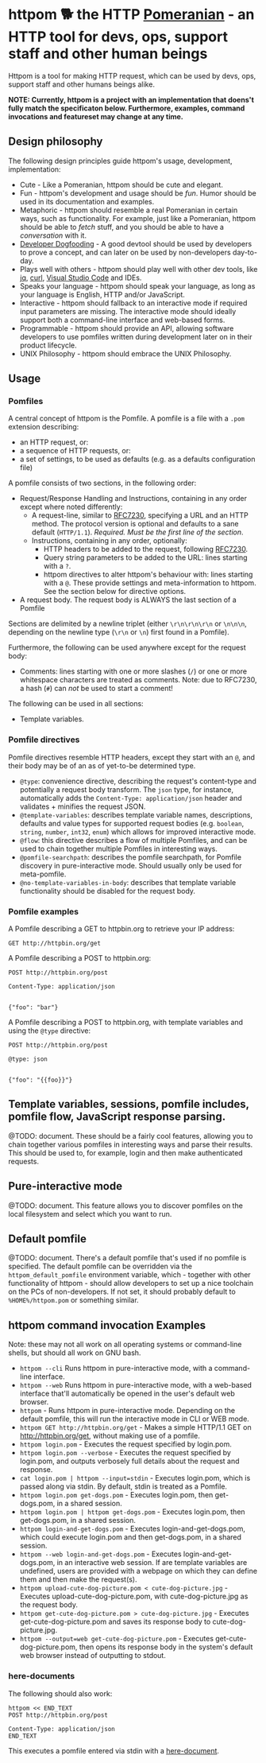 # httpom :dog2: the HTTP [Pomeranian](https://en.wikipedia.org/wiki/Pomeranian_(dog)) - an HTTP tool for devs, ops, support staff and other human beings

Httpom is a tool for making HTTP request, which can be used by devs, ops, support staff and other humans beings alike.

**NOTE: Currently, httpom is a project with an implementation that doens't fully match the specificaton below. Furthermore, examples, command invocations and featureset may change at any time.**

## Design philosophy

The following design principles guide httpom's usage, development, implementation:

* Cute - Like a Pomeranian, httpom should be cute and elegant.
* Fun - httpom's development and usage should be *fun*. Humor should be used in its documentation and examples.
* Metaphoric - httpom should resemble a real Pomeranian in certain ways, such as functionality. For example, just like a Pomeranian, httpom should be able to *fetch* stuff, and you should be able to have a *conversation* with it.
* [Developer Dogfooding](https://en.wikipedia.org/wiki/Eating_your_own_dog_food) - A good devtool should be used by developers to prove a concept, and can later on be used by non-developers day-to-day.
* Plays well with others - httpom should play well with other dev tools, like [jq](https://stedolan.github.io/jq/), [curl](https://curl.haxx.se/), [Visual Studio Code](https://code.visualstudio.com/) and IDEs.
* Speaks your language - httpom should speak your language, as long as your language is English, HTTP and/or JavaScript.
* Interactive - httpom should fallback to an interactive mode if required input parameters are missing. The interactive mode should ideally support both a command-line interface and web-based forms.
* Programmable - httpom should provide an API, allowing software developers to use pomfiles written during development later on in their product lifecycle.
* UNIX Philosophy - httpom should embrace the UNIX Philosophy.

## Usage

### Pomfiles

A central concept of httpom is the Pomfile. A pomfile is a file with a `.pom` extension describing:
* an HTTP request, or:
* a sequence of HTTP requests, or:
* a set of settings, to be used as defaults (e.g. as a defaults configuration file)

A pomfile consists of two sections, in the following order:
* Request/Response Handling and Instructions, containing in any order except where noted differently:
  * A request-line, similar to [RFC7230](https://tools.ietf.org/html/rfc7230#section-3.1.1), specifying a URL and an HTTP method. The protocol version is optional and defaults to a sane default (`HTTP/1.1`). *Required. Must be the first line of the section*.
  * Instructions, containing in any order, optionally:
    * HTTP headers to be added to the request, following [RFC7230](https://tools.ietf.org/html/rfc7230#section-3.2).
    * Query string parameters to be added to the URL: lines starting with a `?`.
    * httpom directives to alter httpom's behaviour with: lines starting with a `@`. These provide settings and meta-information to httpom. See the section below for directive options.
* A request body. The request body is ALWAYS the last section of a Pomfile

Sections are delimited by a newline triplet (either `\r\n\r\n\r\n` or `\n\n\n`, depending on the newline type (`\r\n` or `\n`) first found in a Pomfile).

Furthermore, the following can be used anywhere except for the request body:
* Comments: lines starting with one or more slashes (`/`) or one or more whitespace characters are treated as comments. Note: due to RFC7230, a hash (`#`) can *not* be used to start a comment!

The following can be used in all sections:
* Template variables.

### Pomfile directives

Pomfile directives resemble HTTP headers, except they start with an `@`, and their body may be of an as of yet-to-be determined type.

* `@type`: convenience directive, describing the request's content-type and potentially a request body transform. The `json` type, for instance, automatically adds the `Content-Type: application/json` header and validates + minifies the request JSON.
* `@template-variables`: describes template variable names, descriptions, defaults and value types for supported request bodies (e.g. `boolean`, `string`, `number`, `int32`, `enum`) which allows for improved interactive mode.
* `@flow`: this directive describes a flow of multiple Pomfiles, and can be used to chain together multiple Pomfiles in interesting ways.
* `@pomfile-searchpath`: describes the pomfile searchpath, for Pomfile discovery in pure-interactive mode. Should usually only be used for meta-pomfile.
* `@no-template-variables-in-body`: describes that template variable functionality should be disabled for the request body.

### Pomfile examples

A Pomfile describing a GET to httpbin.org to retrieve your IP address:

```
GET http://httpbin.org/get
``` 

A Pomfile describing a POST to httpbin.org:

```
POST http://httpbin.org/post

Content-Type: application/json


{"foo": "bar"}
```

A Pomfile describing a POST to httpbin.org, with template variables and using the `@type` directive:

```
POST http://httpbin.org/post

@type: json


{"foo": "{{foo}}"}
```


## Template variables, sessions, pomfile includes, pomfile flow, JavaScript response parsing.

@TODO: document. These should be a fairly cool features, allowing you to chain together various pomfiles in interesting ways and parse their results. This should be used to, for example, login and then make authenticated requests.

## Pure-interactive mode

@TODO: document. This feature allows you to discover pomfiles on the local filesystem and select which you want to run.

## Default pomfile

@TODO: document. There's a default pomfile that's used if no pomfile is specified. The default pomfile can be overridden via the `httpom_default_pomfile` environment variable, which - together with other functionality of httpom - should allow developers to set up a nice toolchain on the PCs of non-developers. If not set, it should probably default to `%HOME%/httpom.pom` or something similar.

## httpom command invocation Examples

Note: these may not all work on all operating systems or command-line shells, but should all work on GNU bash.

* `httpom --cli` Runs httpom in pure-interactive mode, with a command-line interface.
* `httpom --web` Runs httpom in pure-interactive mode, with a web-based interface that'll automatically be opened in the user's default web browser.
* `httpom` - Runs httpom in pure-interactive mode. Depending on the default pomfile, this will run the interactive mode in CLI or WEB mode.
* `httpom GET http://httpbin.org/get` - Makes a simple HTTP/1.1 GET on http://httpbin.org/get, without making use of a pomfile.
* `httpom login.pom` - Executes the request specified by login.pom.
* `httpom login.pom --verbose` - Executes the request specified by login.pom, and outputs verbosely full details about the request and response.
* `cat login.pom | httpom --input=stdin` - Executes login.pom, which is passed along via stdin. By default, stdin is treated as a Pomfile.
* `httpom login.pom get-dogs.pom` - Executes login.pom, then get-dogs.pom, in a shared session.
* `httpom login.pom | httpom get-dogs.pom` - Executes login.pom, then get-dogs.pom, in a shared session.
* `httpom login-and-get-dogs.pom` - Executes login-and-get-dogs.pom, which could execute login.pom and then get-dogs.pom, in a shared session.
* `httpom --web login-and-get-dogs.pom` - Executes login-and-get-dogs.pom, in an interactive web session. If are template variables are undefined, users are provided with a webpage on which they can define them and then make the request(s).
* `httpom upload-cute-dog-picture.pom < cute-dog-picture.jpg` - Executes upload-cute-dog-picture.pom, with cute-dog-picture.jpg as the request body.
* `httpom get-cute-dog-picture.pom > cute-dog-picture.jpg` - Executes get-cute-dog-picture.pom and saves its response body to cute-dog-picture.jpg.
* `httpom --output=web get-cute-dog-picture.pom` - Executes get-cute-dog-picture.pom, then opens its response body in the system's default web browser instead of outputting to stdout.

### here-documents

The following should also work:
```
httpom << END_TEXT
POST http://httpbin.org/post

Content-Type: application/json
END_TEXT
```
This executes a pomfile entered via stdin with a [here-document](https://en.wikipedia.org/wiki/Here_document).